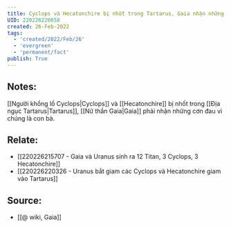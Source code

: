 ```yaml
---
title: Cyclops và Hecatonchire bị nhốt trong Tartarus, Gaia nhận những cơn đau vì chúng là con bà
UID: 220226220658
created: 26-Feb-2022
tags:
  - 'created/2022/Feb/26'
  - 'evergreen'
  - 'permanent/fact'
publish: True
---
```

## Notes:
[[Người khổng lồ Cyclops|Cyclops]] và [[Hecatonchire]] bị nhốt trong [[Địa ngục Tartarus|Tartarus]], [[Nữ thần Gaia|Gaia]] phải nhận những cơn đau vì chúng là con bà. 

## Relate:
- [[220226215707 - Gaia và Uranus sinh ra 12 Titan, 3 Cyclops, 3 Hecatonchire]]
- [[220226220326 - Uranus bắt giam các Cyclops và Hecatonchire giam vào Tartarus]]

## Source:
- [[@ wiki, Gaia]]




